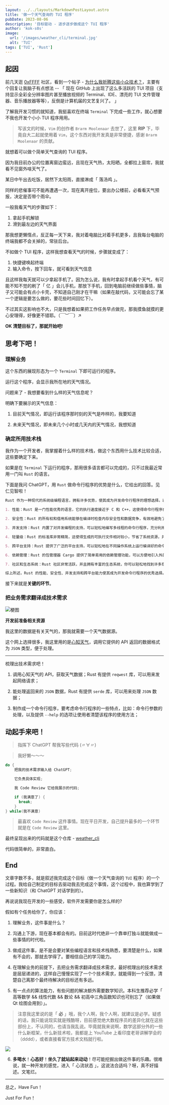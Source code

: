 ```yaml
---
layout: ../../layouts/MarkdownPostLayout.astro
title: '做一个天气查询的 TUI 程序'
pubDate: 2023-08-06
description: '目标驱动 - 逐步逐步做成这个 TUI 程序'
author: 'kok-s0s'
image:
  url: '/images/weather_cli/terminal.jpg'
  alt: 'TUI'
tags: ['TUI', 'Rust']
---
```


## 起因

前几天逛 [0xFFFF](https://0xffff.one/d/1595-wei-shen-me-wo-zhe-teng-zhei-xie/7) 社区，看到一个帖子 - [为什么我折腾这些小众技术？](https://0xffff.one/d/1595-wei-shen-me-wo-zhe-teng-zhei-xie/7)，主要有个回复让我脑子有点想法 -- 「 现在 GitHub 上出现了这么多活跃的 TUI 项目（支持显示全彩全分辨率图片甚至播放视频的 Terminal、IDE、漂亮的 TUI 文件管理器、音乐播放器等等），反倒是计算机届的文艺复兴了。 」

了解我开发习惯的就知道，我挺喜欢在终端 `Terminal` 下完成一些工作，就心想要不我也开发个小小 TUI 程序用用。

> 写该文的时候，`Vim` 的创作者 `Brarm Moolenaar` 去世了，这里 **RIP** 下，毕竟自大二起就使用着 `Vim`，这个东西对我开发真是非常便捷，感谢 `Brarm Moolenaar` 的贡献。

就想着可以做个简单天气查询的 TUI 程序。

因为我目前办公的位置离窗边蛮远，且现在天气热，太阳晒，全都拉上窗帘，我就看不见窗外啥天气了。

某日中午出去吃饭，居然下太阳雨，直接淋成「 落汤鸡 」。

同样的悲催事可不能再遭遇一次，现在离开座位，要出办公楼前，必看看天气预报，决定是否带个雨伞。

一般我看天气的步骤如下：

1. 拿起手机解锁
2. 滑到最左边的天气界面

那我想更懒惰点，反正每一天下来，我对着电脑比对着手机更多，且我每台电脑的终端我都不会关掉的，常驻后台。

不如做个 TUI 程序，这样我想查看天气的时候，步骤就变成了：

1. 快捷键唤起终端
2. 输入命令，按下回车，就可看到天气信息

且这样我每天就可以少拿起手机了。因为怎么说，我有时拿起手机看个天气，有可能不知不觉的刷了「 亿 」会儿手机，那放下手机，回到电脑前继续做些事情，脑子又可能会有点小卡壳，不知道自己刚才在干嘛（如果在敲代码，又可能会忘了某一个逻辑是要怎么做的，要花些时间回忆下）。

不过其实这影响也不大，只是我想着如果把工作任务早点做完，那我摸鱼就摸的更心安理得，好像更不错耶。（￣︶￣）↗

**OK 清楚目标了，那就开始吧!**

## 思考下吧！

### 理解业务

这个东西的展现形态为一个 `Terminal` 下即可运行的程序。

运行这个程序，会显示我所在地的天气情况。

问题来了 - 我想要看到什么样的天气信息呢？

明确下要展示的天气信息：

1. 目前天气情况，即运行该程序那时刻的天气是咋样的，我要知道

2. 未来天气情况，即未来几个小时或几天内的天气情况，我想知道

### 确定所用技术栈

我作为一个开发者，我掌握着什么样的技术栈，做这个东西用什么技术比较合适，这些要确定下来。

如果是在 `Terminal` 下运行的程序，那用很多语言都可以完成的，只不过我最近常用一门叫 `Rust` 的语言。

下面是我问 ChatGPT，用 `Rust` 做命令行程序的优势是什么，它给出的回答。见仁见智啦！

```markdown
Rust 作为一种现代的系统级编程语言，拥有许多优势，使其成为开发命令行程序的理想选择。以下是 Rust 在开发命令行程序方面的一些优势：

1. 性能：Rust 是一门性能优秀的语言，它的执行速度接近于 C 和 C++，这使得命令行程序在处理大规模数据和复杂计算时表现出色。

2. 安全性：Rust 的所有权和借用系统能够在编译时检查内存安全性和数据竞争，有效地避免了许多常见的运行时错误和安全漏洞，使得命令行程序更加健壮和安全。

3. 并发支持：Rust 内置了对并发编程的支持，可以轻松地编写多线程的命令行程序，充分利用现代多核处理器的性能优势。

4. 轻量级：Rust 的标准库非常精简，这使得生成的可执行文件相对较小，节省了系统资源，并且适合用于开发轻量级的命令行工具。

5. 跨平台支持：Rust 提供了广泛的平台支持，可以轻松地在不同操作系统上运行编译好的命令行程序，这为开发跨平台工具提供了便利。

6. 依赖管理：Rust 的包管理器 Cargo 提供了简单易用的依赖管理功能，可以方便地引入外部库和工具，加速开发过程。

7. 社区和生态系统：Rust 社区非常活跃，并且拥有丰富的生态系统，你可以轻松地找到许多现成的库和工具，以及丰富的文档和教程，帮助你更高效地开发命令行程序。

综上所述，Rust 的性能、安全性、并发支持和跨平台能力使其成为开发命令行程序的优秀选择。无论是开发简单的工具还是复杂的命令行应用，Rust 都能够提供高效、安全和可靠的解决方案。
```

接下来就是**关键的环节**。

### 把业务需求翻译成技术需求

![梗图](/images/weather_cli/funny.jpg)

**开发前准备相关资源**

我这里的数据是有关天气的，那我就需要一个天气数据源。

这个网上选择很多，我这里用的是[心知天气](https://www.seniverse.com)，调用它提供的 API 返回的数据格式为 `JSON` 类型，便于处理。

---

梳理出技术需求吧！

1. 调用心知天气的 API，获取天气数据；Rust 有提供 `reqwest` 库，可以用来发起网络请求；

2. 能处理返回来的 `JSON` 数据，Rust 有提供 `serde` 库，可以用来处理 `JSON` 数据；

3. 制作成一个命令行程序，要考虑命令行程序的一些特点，比如：命令行参数的处理，以及提供 `--help` 的选项让使用者清楚该程序的使用方法；

## 动起手来吧！

> 指挥下 ChatGPT 帮我写些代码 (〃∀〃)

> 我好懒～～～

```cpp
do {
    把我的技术需求输入给 ChatGPT;

    它负责具体实现;

    我 Code Review 它给我展示的代码;

    if (我满意了) {
      break;
    }
} while(我不满意)
```

> 最喜欢 `Code Review` 这件事情。现在平日开发，自己提升最多的一个环节就是在 `Code Review` 这里。

最终呈现出来的代码就是这个仓库 - [weather_cli](https://github.com/kok-s0s/weather_cli)

代码很简单的，非常直白。

## End

文章字数不多，就是叙述我完成这个目标（做一个天气查询的 `TUI` 程序）的一个过程。我给自己制定的目标去驱动我去完成这个事情，这个过程中，我也算学到了一些新知识（和 ChatGPT 对话学到的）。

再说说我现在开发的一些感受，软件开发需要你是怎么样的?

假如有个任务给你了，你应该：

1. 理解业务，这件事是什么？

2. 沟通上下游，现在基本都会有的。目前这时代绝非一个靠单打独斗就能做成一些事情的时代啦。

3. 做成这件事，是不是会要对某些编程语言和技术栈熟悉，要清楚是什么，如果有不会的，那就去学得了。要相信自己的学习能力。

4. 在理解业务的前提下，去把业务需求翻译成技术需求，最好梳理出的技术需求是层层递进的，这样自己慢慢实现了一个个技术需求，就能得到一个反馈，清楚自己离那个最终待解决的目标还有多远。

5. 有一点点的算法能力，有些问题的解决额外需要数学知识。本科生推荐必学「 高等数学 && 线性代数 && 数论 && 初高中三角函数知识也可别忘了（如果做 Qt 绘图会用到）」。

> 注意我这里说的是「 **必** 」哦，我个人啊，我个人啊，就建议是必学。疑惑的话，我只能说现实就是残酷呀，目前感觉绝大数程序员的差异化就在这些部份上，不认同的，也请当我乱说。毕竟就我来说啊，数学这部分外的一些什么新框架，什么新技术啦，我都是上 YouTube 上看印度老哥讲解学会的（dddd），或者直接看官方技术文档就行啦。

![](/images/weather_cli/indian.jpg)

6. **多喝水**！**心态好**！**坐久了就站起来动动**！尽可能挖掘出做这件事的乐趣。很难说，就一种开发的感觉，进入「 心流状态 」，这说法合适吗？呀，真不好描述。文笔烂。

---

总之，Have Fun！

Just For Fun！
